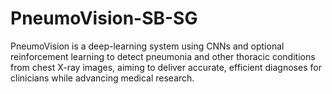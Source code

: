 # PneumoVision-SB-SG
PneumoVision is a deep-learning system using CNNs and optional reinforcement learning to detect pneumonia and other thoracic conditions from chest X-ray images, aiming to deliver accurate, efficient diagnoses for clinicians while advancing medical research.
